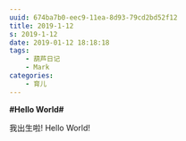 ```yaml
---
uuid: 674ba7b0-eec9-11ea-8d93-79cd2bd52f12
title: 2019-1-12
s: 2019-1-12
date: 2019-01-12 18:18:18
tags:
	- 葫芦日记
	- Mark
categories:
	- 育儿
---
```




**\#Hello World\#**

我出生啦! Hello World!

